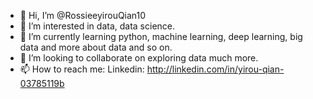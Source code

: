 - 👋 Hi, I’m @RossieeyirouQian10
- 👀 I’m interested in data, data science.
- 🌱 I’m currently learning python, machine learning, deep learning, big data and more about data and so on.
- 💞️ I’m looking to collaborate on exploring data much more.
- 📫 How to reach me: Linkedin: http://linkedin.com/in/yirou-qian-03785119b

<!---
RossieeyirouQian10/RossieeyirouQian10 is a ✨ special ✨ repository because its `README.md` (this file) appears on your GitHub profile.
You can click the Preview link to take a look at your changes.
--->
